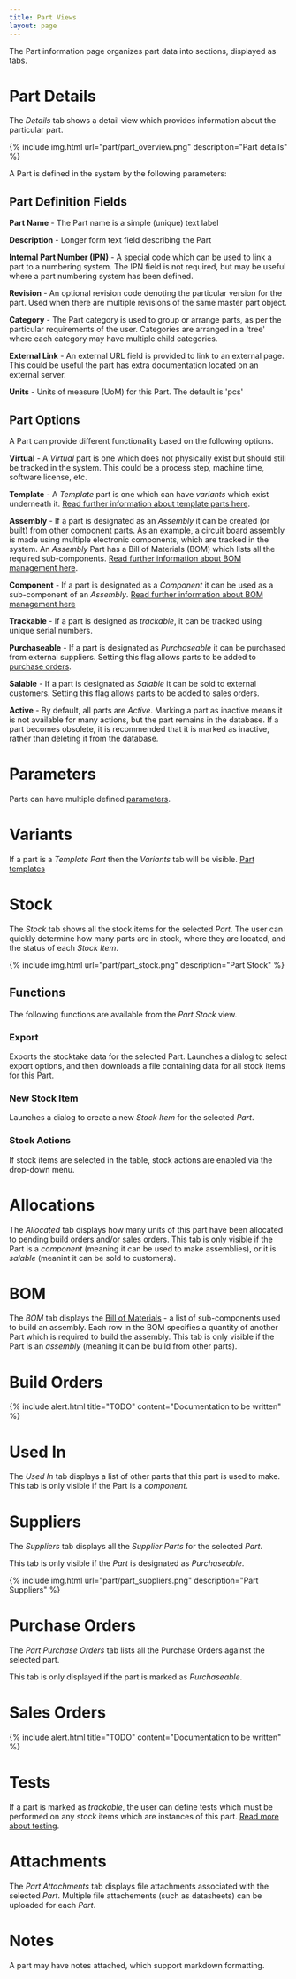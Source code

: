 ```yaml
---
title: Part Views
layout: page
---
```


The Part information page organizes part data into sections, displayed as tabs.

# Part Details

The *Details* tab shows a detail view which provides information about the particular part.

{% include img.html url="part/part_overview.png" description="Part details" %}

A Part is defined in the system by the following parameters:

## Part Definition Fields

**Part Name** - The Part name is a simple (unique) text label

**Description** - Longer form text field describing the Part

**Internal Part Number (IPN)** - A special code which can be used to link a part to a numbering system. The IPN field is not required, but may be useful where a part numbering system has been defined.

**Revision** - An optional revision code denoting the particular version for the part. Used when there are multiple revisions of the same master part object.

**Category** - The Part category is used to group or arrange parts, as per the particular requirements of the user. Categories are arranged in a 'tree' where each category may have multiple child categories.

**External Link** - An external URL field is provided to link to an external page. This could be useful the part has extra documentation located on an external server.

**Units** - Units of measure (UoM) for this Part. The default is 'pcs'

## Part Options

A Part can provide different functionality based on the following options.

**Virtual** - A *Virtual* part is one which does not physically exist but should still be tracked in the system. This could be a process step, machine time, software license, etc.

**Template** - A *Template* part is one which can have *variants* which exist underneath it. [Read further information about template parts here](/docs/part/template).

**Assembly** - If a part is designated as an *Assembly* it can be created (or built) from other component parts. As an example, a circuit board assembly is made using multiple electronic components, which are tracked in the system. An *Assembly* Part has a Bill of Materials (BOM) which lists all the required sub-components. [Read further information about BOM management here](/docs/build/bom).

**Component** - If a part is designated as a *Component* it can be used as a sub-component of an *Assembly*. [Read further information about BOM management here](/docs/build/bom)

**Trackable** - If a part is designed as *trackable*, it can be tracked using unique serial numbers.

**Purchaseable** - If a part is designated as *Purchaseable* it can be purchased from external suppliers. Setting this flag allows parts to be added to [purchase orders](/docs/buy/po).

**Salable** - If a part is designated as *Salable* it can be sold to external customers. Setting this flag allows parts to be added to sales orders.

**Active** - By default, all parts are *Active*. Marking a part as inactive means it is not available for many actions, but the part remains in the database. If a part becomes obsolete, it is recommended that it is marked as inactive, rather than deleting it from the database.

# Parameters

Parts can have multiple defined [parameters](/docs/part/parameter).

# Variants

If a part is a *Template Part* then the *Variants* tab will be visible. [Part templates](/docs/part/template)

# Stock

The *Stock* tab shows all the stock items for the selected *Part*. The user can quickly determine how many parts are in stock, where they are located, and the status of each *Stock Item*.

{% include img.html url="part/part_stock.png" description="Part Stock" %}

## Functions

The following functions are available from the *Part Stock* view.

### Export

Exports the stocktake data for the selected Part. Launches a dialog to select export options, and then downloads a file containing data for all stock items for this Part.

### New Stock Item

Launches a dialog to create a new *Stock Item* for the selected *Part*.

### Stock Actions

If stock items are selected in the table, stock actions are enabled via the drop-down menu.

# Allocations

The *Allocated* tab displays how many units of this part have been allocated to pending build orders and/or sales orders. This tab is only visible if the Part is a *component* (meaning it can be used to make assemblies), or it is *salable* (meanint it can be sold to customers).

# BOM

The *BOM* tab displays the [Bill of Materials](/docs/build/bom) - a list of sub-components used to build an assembly. Each row in the BOM specifies a quantity of another Part which is required to build the assembly. This tab is only visible if the Part is an *assembly* (meaning it can be build from other parts).

# Build Orders

{% include alert.html title="TODO" content="Documentation to be written" %}

# Used In

The *Used In* tab displays a list of other parts that this part is used to make. This tab is only visible if the Part is a *component*.

# Suppliers

The *Suppliers* tab displays all the *Supplier Parts* for the selected *Part*. 

This tab is only visible if the *Part* is designated as *Purchaseable*.

{% include img.html url="part/part_suppliers.png" description="Part Suppliers" %}

# Purchase Orders

The *Part Purchase Orders* tab lists all the Purchase Orders against the selected part.

This tab is only displayed if the part is marked as *Purchaseable*.

# Sales Orders

{% include alert.html title="TODO" content="Documentation to be written" %}

# Tests

If a part is marked as *trackable*, the user can define tests which must be performed on any stock items which are instances of this part. [Read more about testing](/docs/part/test).

# Attachments

The *Part Attachments* tab displays file attachments associated with the selected *Part*. Multiple file attachements (such as datasheets) can be uploaded for each *Part*.

# Notes

A part may have notes attached, which support markdown formatting.